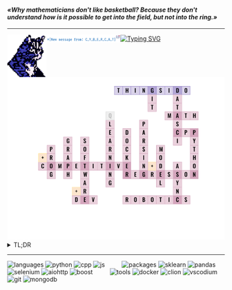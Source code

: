 <h4><i>«Why mathematicians don't like basketball? Because they don't understand how is it possible to get into the field, but not into the ring.»</i></h4>

----

<img align=left src=".src/rpg_cat.png" width=18%>
<img align=left src=".src/from.png" width=34%>

[![Typing SVG](https://readme-typing-svg.demolab.com?font=VT323&size=18&duration=4500&pause=650&color=B491F7&multiline=true&repeat=false&width=605&height=200&lines=%C2%AB+Greetings%2C+traveler!+I'm+Cybercat%2C+the+beloved+pet+of+this+adorable+account+owner.;Her+name+is+Alice%2C+she's+16%2C+engaged+in+Data+Science%2C+but+not+only.+;She+left+all+the+information+about+her+fields+of+activity+below%2C+check+it+out.;This+girl+needs+work%2C+she+can't+sit+idly+and+bothers+me+with+regression+models...;Help%2C+I+am+just+a+cat!+Wait%2C+is+that+smell..%3F+Shoot%2C+it+is!+Gonna+eat%2C+cya!+%3E%3A3+%C2%BB)](https://git.io/typing-svg)

<img src=".src/domino.png">
<details>
  <summary>TL;DR</summary>
  <ul>
    <li>Git : Work with Git
    <li>Data Science : Enthusiasm in Data Science
    <li>Math : Exploring Math Analysis and High Math for Data Science
    <li>CPP+Python : Most used Programming Langs
    <li>Regression+Model : Prediction models based on regression models discovered
    <li>Async : Experienced in working with concurrency programming
    <li>Parsing : Familiar with parsing tools on CPP+Python
    <li>Docker : Can containerize an app
    <li>(Q-)Learning : Never stop learning something new (Q-Learning algorithm in progress)
    <li>Software+Dev : Able to create simple microservice / app
    <li>Graph : Have graphs knowledge
    <li>Competitive+Prog : Practicing for international competitions (like ICPC)
  </ul>
</details>

----

![languages](https://img.shields.io/static/v1?label=&message=languages:&color=d1bcc7&style=flat-square)
![python](https://img.shields.io/static/v1?logo=python&label=&message=python&color=36385d&logoColor=AAA&style=flat-square&link=)
![cpp](https://img.shields.io/static/v1?logo=c%2B%2B&label=&message=cpp&color=36385d&logoColor=AAA&style=flat-square&link=)
![js](https://img.shields.io/static/v1?logo=javascript&label=&message=javascript&color=36385d&logoColor=AAA&style=flat-square&link=)
&nbsp;&nbsp;
&nbsp;&nbsp;
&nbsp;&nbsp;
![packages](https://img.shields.io/static/v1?label=&message=packages:&color=d1bcc7&style=flat-square)
![sklearn](https://img.shields.io/static/v1?logo=scikit-learn&label=&message=sklearn&color=36385d&logoColor=AAA&style=flat-square&link=)
![pandas](https://img.shields.io/static/v1?logo=pandas&label=&message=sklearn&color=36385d&logoColor=AAA&style=flat-square&link=)
![selenium](https://img.shields.io/static/v1?logo=selenium&label=&message=selenium&color=36385d&logoColor=AAA&style=flat-square&link=)
![aiohttp](https://img.shields.io/static/v1?logo=aiohttp&label=&message=aiohttp&color=36385d&logoColor=AAA&style=flat-square&link=)
![boost](https://img.shields.io/static/v1?logo=boost&label=&message=boost&color=36385d&logoColor=AAA&style=flat-square&link=)
&nbsp;&nbsp;
&nbsp;&nbsp;
&nbsp;&nbsp;
![tools](https://img.shields.io/static/v1?label=&message=tools:&color=d1bcc7&style=flat-square)
![docker](https://img.shields.io/static/v1?logo=docker&label=&message=docker&color=36385d&logoColor=AAA&style=flat-square)
![clion](https://img.shields.io/static/v1?logo=clion&label=&message=clion&color=36385d&logoColor=AAA&style=flat-square)
![vscodium](https://img.shields.io/static/v1?logo=vscodium&label=&message=vscodium&color=36385d&logoColor=AAA&style=flat-square)
![git](https://img.shields.io/static/v1?logo=git&label=&message=git&color=36385d&logoColor=AAA&style=flat-square)
![mongodb](https://img.shields.io/static/v1?logo=mongodb&label=&message=mongodb&color=36385d&logoColor=AAA&style=flat-square&link=)

